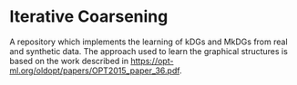 # Iterative Coarsening

A repository which implements the learning of kDGs and MkDGs 
from real and synthetic data. The approach used to learn 
the graphical structures is based on the work 
described in https://opt-ml.org/oldopt/papers/OPT2015_paper_36.pdf.
